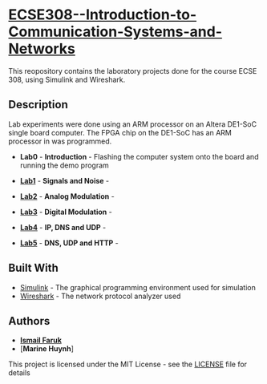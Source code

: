 # [ECSE308--Introduction-to-Communication-Systems-and-Networks](https://www.mcgill.ca/study/2018-2019/courses/ecse-308)

This reopository contains the laboratory projects done for the course ECSE 308, using Simulink and Wireshark.

## Description

Lab experiments were done using an ARM processor on an Altera DE1-SoC single board computer. The FPGA chip on the DE1-SoC has an ARM processor in was programmed.

* **Lab0** - **Introduction** - Flashing the computer system onto the board and running the demo program

*	[**Lab1**](Lab%201%20-%20Signals%20and%20Noise/Lab%201%20Report.pdf) - **Signals and Noise** - 

*	[**Lab2**](Lab%202%20-%20Analog%20Modulation/Lab%202%20Report.pdf) - **Analog Modulation** - 

*	[**Lab3**](Lab%203%20-%20Digital%20Modulation/Lab%20Report%203.pdf) - **Digital Modulation** - 

*	[**Lab4**](Lab%204%20-%20IP%2C%20DNS%20and%20UDP/Lab%204%20Report.pdf) - **IP, DNS and UDP** - 

*	[**Lab5**](Lab%205%20-%20DNS%2C%20UDP%20and%20HTTP/Lab%205%20Report.pdf) - **DNS, UDP and HTTP** - 


## Built With

* [Simulink](https://www.mathworks.com/products/simulink.html) - The graphical programming environment used for simulation
* [Wireshark](https://www.wireshark.org) - The network protocol analyzer used

## Authors

* [**Ismail Faruk**](https://github.com/ismailfaruk)
* [**Marine Huynh**]

This project is licensed under the MIT License - see the [LICENSE](LICENSE) file for details

